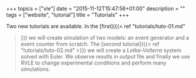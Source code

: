 +++
topics = ["vle"]
date = "2015-11-12T15:47:56+01:00"
description = ""
tags = ["website", "tutorial"]
title = "Tutorials"
+++

Two new tutorials are available. In the [first]({{< ref "tutorials/tuto-01.md"
>}}) we will create simulation of two models: an event generator and a event
counter from scratch. The [second tutorial]({{< ref "tutorials/tuto-02.md" >}})
we will create a *Lotka-Volterra* system solved with Euler. We observe results
in output file and finally we use RVLE to change experimental conditions and
perform many simulations.
